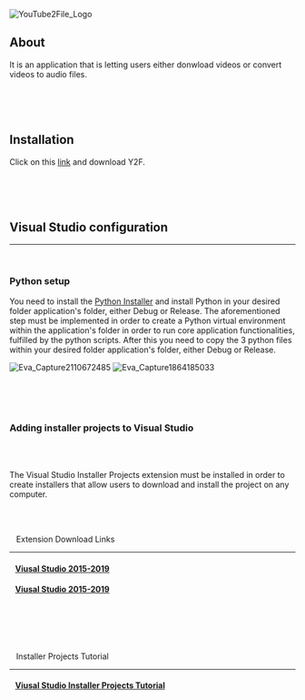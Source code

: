 ![YouTube2File_Logo](https://user-images.githubusercontent.com/87245086/204159698-b0758b01-4279-4174-bed5-c336f7af129a.png)
<br>

## About

It is an application that is letting users either donwload videos or convert videos to audio files.



<br>
<br>
<br>

## Installation

Click on this [link](https://1drv.ms/u/s!Aj41UFKudPgkg-cBaisbquiHnAchwA?e=WxekEb) and download Y2F.


<br>
<br>
<br>

## Visual Studio configuration
___________________________________

<br>

### Python setup

You need to install the [Python Installer](https://www.python.org/downloads/) and install Python in your desired folder application's folder, either Debug or Release. The aforementioned step must be implemented in order to create a Python virtual environment within the application's folder in order to run core application functionalities, fulfilled by the python scripts. After this you need to copy the 3 python files within your desired folder application's folder, either Debug or Release. 

![Eva_Capture2110672485](https://user-images.githubusercontent.com/87245086/204159367-f0f39ce4-491d-4f11-b6e1-4214cdecfc7d.jpg)
![Eva_Capture1864185033](https://user-images.githubusercontent.com/87245086/204159369-a690285c-411e-4449-a2d6-3ac16cf76cca.jpg)

<br>
<br>
<br>

### Adding installer projects to Visual Studio

<br>
<br>

The Visual Studio Installer Projects extension must be installed in order to create installers that allow users to download and install the project on any computer.

<br>
<br>

 &nbsp;&nbsp; Extension Download Links
________________________________________

#### &nbsp;&nbsp; [Viusal Studio 2015-2019](https://marketplace.visualstudio.com/items?itemName=VisualStudioClient.MicrosoftVisualStudio2017InstallerProjects)

#### &nbsp;&nbsp; [Viusal Studio 2015-2019](https://marketplace.visualstudio.com/items?itemName=VisualStudioClient.MicrosoftVisualStudio2022InstallerProjects)


<br>
<br>
<br>
<br>

&nbsp;&nbsp; Installer Projects Tutorial
_______________________________

#### &nbsp;&nbsp; [Viusal Studio Installer Projects Tutorial](https://youtu.be/fehVTLNQorQ)












